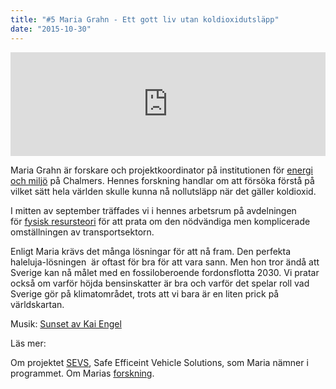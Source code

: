 ```yaml
---
title: "#5 Maria Grahn - Ett gott liv utan koldioxidutsläpp"
date: "2015-10-30"
---
```


<iframe src="https://w.soundcloud.com/player/?url=https%3A//api.soundcloud.com/tracks/230753201&amp;amp;color=ff5500&amp;amp;auto_play=false&amp;am;hide_related=false&amp;show_comments=true&amp;show_user=true&amp;show_reposts=false&amp;visual=false&amp;show_artwork=false" width="100%" height="166" frameborder="no" scrolling="no"></iframe>

Maria Grahn är forskare och projektkoordinator på institutionen för [energi och miljö](http://www.chalmers.se/sv/institutioner/ee/Sidor/default.aspx) på Chalmers. Hennes forskning handlar om att försöka förstå på vilket sätt hela världen skulle kunna nå nollutsläpp när det gäller koldioxid.

I mitten av september träffades vi i hennes arbetsrum på avdelningen för [fysisk resursteori](https://www.chalmers.se/sv/institutioner/ee/organisation/fysiskresursteori/fysiskresursteori/Sidor/default.aspx) för att prata om den nödvändiga men komplicerade omställningen av transportsektorn.

Enligt Maria krävs det många lösningar för att nå fram. Den perfekta haleluja-lösningen  är oftast för bra för att vara sann. Men hon tror ändå att Sverige kan nå målet med en fossiloberoende fordonsflotta 2030. Vi pratar också om varför höjda bensinskatter är bra och varför det spelar roll vad Sverige gör på klimatområdet, trots att vi bara är en liten prick på världskartan.

Musik: [Sunset av Kai Engel](http://freemusicarchive.org/music/Kai_Engel/Idea/Kai_Engel_-_Idea_-_09_Sunset)

Läs mer:

Om projektet [SEVS](http://www.sevs.se), Safe Efficeint Vehicle Solutions, som Maria nämner i programmet. Om Marias [forskning](https://www.chalmers.se/sv/personal/Sidor/maria-grahn.aspx).
